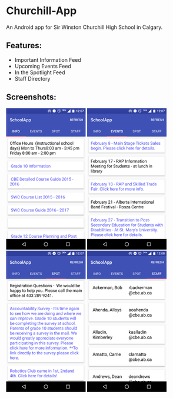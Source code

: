 # Churchill-App
An Android app for Sir Winston Churchill High School in Calgary.

## Features:
* Important Information Feed
* Upcoming Events Feed
* In the Spotlight Feed
* Staff Directory

## Screenshots:

<img src="https://raw.githubusercontent.com/PeterFajner/Churchill-App/master/Screenshots/info%20page.png" width="216">
<img src="https://raw.githubusercontent.com/PeterFajner/Churchill-App/master/Screenshots/events.png" width="216">
<img src="https://raw.githubusercontent.com/PeterFajner/Churchill-App/master/Screenshots/spotlight.png" width="216">
<img src="https://raw.githubusercontent.com/PeterFajner/Churchill-App/master/Screenshots/staff%20page.png" width="216">